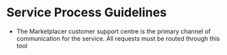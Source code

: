# Service Process Guidelines

- The Marketplacer customer support centre is the primary channel of communication for the service.  All requests must be routed through this tool
